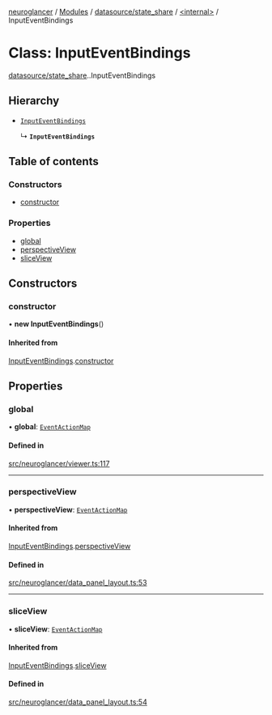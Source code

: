 [neuroglancer](../README.md) / [Modules](../modules.md) / [datasource/state\_share](../modules/datasource_state_share.md) / [<internal\>](../modules/datasource_state_share._internal_.md) / InputEventBindings

# Class: InputEventBindings

[datasource/state_share](../modules/datasource_state_share.md).[<internal>](../modules/datasource_state_share._internal_.md).InputEventBindings

## Hierarchy

- [`InputEventBindings`](datasource_state_share._internal_.InputEventBindings-1.md)

  ↳ **`InputEventBindings`**

## Table of contents

### Constructors

- [constructor](datasource_state_share._internal_.InputEventBindings.md#constructor)

### Properties

- [global](datasource_state_share._internal_.InputEventBindings.md#global)
- [perspectiveView](datasource_state_share._internal_.InputEventBindings.md#perspectiveview)
- [sliceView](datasource_state_share._internal_.InputEventBindings.md#sliceview)

## Constructors

### constructor

• **new InputEventBindings**()

#### Inherited from

[InputEventBindings](datasource_state_share._internal_.InputEventBindings-1.md).[constructor](datasource_state_share._internal_.InputEventBindings-1.md#constructor)

## Properties

### global

• **global**: [`EventActionMap`](util_event_action_map.EventActionMap.md)

#### Defined in

[src/neuroglancer/viewer.ts:117](https://github.com/ActiveBrainAtlas2/neuroglancer/blob/1beb5d34/src/neuroglancer/viewer.ts#L117)

___

### perspectiveView

• **perspectiveView**: [`EventActionMap`](util_event_action_map.EventActionMap.md)

#### Inherited from

[InputEventBindings](datasource_state_share._internal_.InputEventBindings-1.md).[perspectiveView](datasource_state_share._internal_.InputEventBindings-1.md#perspectiveview)

#### Defined in

[src/neuroglancer/data_panel_layout.ts:53](https://github.com/ActiveBrainAtlas2/neuroglancer/blob/1beb5d34/src/neuroglancer/data_panel_layout.ts#L53)

___

### sliceView

• **sliceView**: [`EventActionMap`](util_event_action_map.EventActionMap.md)

#### Inherited from

[InputEventBindings](datasource_state_share._internal_.InputEventBindings-1.md).[sliceView](datasource_state_share._internal_.InputEventBindings-1.md#sliceview)

#### Defined in

[src/neuroglancer/data_panel_layout.ts:54](https://github.com/ActiveBrainAtlas2/neuroglancer/blob/1beb5d34/src/neuroglancer/data_panel_layout.ts#L54)
